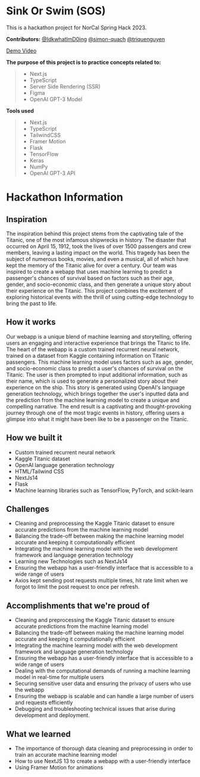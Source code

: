 # Sink Or Swim (SOS)
This is a hackathon project for NorCal Spring Hack 2023.

**Contributors:** [@IdkwhatImD0ing](https://github.com/IdkwhatImD0ing) [@simon-quach](https://github.com/simon-quach) [@triquenguyen](https://github.com/triquenguyen)

[Demo Video](https://www.youtube.com/watch?v=4V-2l-Zel5s)

**The purpose of this project is to practice concepts related to:**

> - Next.js
> - TypeScript
> - Server Side Rendering (SSR)
> - Figma
> - OpenAI GPT-3 Model

**Tools used**

> - Next.js
> - TypeScript
> - TailwindCSS
> - Framer Motion
> - Flask
> - TensorFlow
> - Keras
> - NumPy
> - OpenAI GPT-3 API

# Hackathon Information

## Inspiration 

The inspiration behind this project stems from the captivating tale of the Titanic, one of the most infamous shipwrecks in history. The disaster that occurred on April 15, 1912, took the lives of over 1500 passengers and crew members, leaving a lasting impact on the world. This tragedy has been the subject of numerous books, movies, and even a musical, all of which have kept the memory of the Titanic alive for over a century. Our team was inspired to create a webapp that uses machine learning to predict a passenger's chances of survival based on factors such as their age, gender, and socio-economic class, and then generate a unique story about their experience on the Titanic. This project combines the excitement of exploring historical events with the thrill of using cutting-edge technology to bring the past to life.

## How it works

Our webapp is a unique blend of machine learning and storytelling, offering users an engaging and interactive experience that brings the Titanic to life. The heart of the webapp is a custom trained recurrent neural network, trained on a dataset from Kaggle containing information on Titanic passengers. This machine learning model uses factors such as age, gender, and socio-economic class to predict a user's chances of survival on the Titanic. The user is then prompted to input additional information, such as their name, which is used to generate a personalized story about their experience on the ship. This story is generated using OpenAI's language generation technology, which brings together the user's inputted data and the prediction from the machine learning model to create a unique and compelling narrative. The end result is a captivating and thought-provoking journey through one of the most tragic events in history, offering users a glimpse into what it might have been like to be a passenger on the Titanic.


## How we built it

 - Custom trained recurrent neural network
 - Kaggle Titanic dataset
 - OpenAI language generation technology
 - HTML/Tailwind CSS
 - NextJs14
 - Flask
 - Machine learning libraries such as TensorFlow, PyTorch, and scikit-learn

## Challenges

 - Cleaning and preprocessing the Kaggle Titanic dataset to ensure accurate predictions from the machine learning model
 - Balancing the trade-off between making the machine learning model accurate and keeping it computationally efficient
 - Integrating the machine learning model with the web development framework and language generation technology
 - Learning new Technologies such as NextJs14
 - Ensuring the webapp has a user-friendly interface that is accessible to a wide range of users
 - Axios kept sending post requests multiple times, hit rate limit when we forgot to limit the post request to once per refresh.

## Accomplishments that we're proud of

 - Cleaning and preprocessing the Kaggle Titanic dataset to ensure accurate predictions from the machine learning model
 - Balancing the trade-off between making the machine learning model accurate and keeping it computationally efficient
 - Integrating the machine learning model with the web development framework and language generation technology
 - Ensuring the webapp has a user-friendly interface that is accessible to a wide range of users
 - Dealing with the computational demands of running a machine learning model in real-time for multiple users
 - Securing sensitive user data and ensuring the privacy of users who use the webapp
 - Ensuring the webapp is scalable and can handle a large number of users and requests efficiently
 - Debugging and troubleshooting technical issues that arise during development and deployment.

## What we learned
 - The importance of thorough data cleaning and preprocessing in order to train an accurate machine learning model
 - How to use NextJS 13 to create a webapp with a user-friendly interface
 - Using Framer Motion for animations
